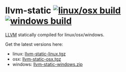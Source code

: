 # llvm-static [![linux/osx build](https://travis-ci.org/lkeegan/llvm-static.svg?branch=master)](https://travis-ci.org/lkeegan/llvm-static) [![windows build](https://ci.appveyor.com/api/projects/status/k5ypklw3iij2x085?svg=true)](https://ci.appveyor.com/project/lkeegan/llvm-static)

[LLVM](https://llvm.org/) statically compiled for linux/osx/windows.

Get the latest versions here:

  - linux: [llvm-static-linux.tgz](https://github.com/lkeegan/llvm-static/releases/latest/download/llvm-static-linux.tgz)
  - osx: [llvm-static-osx.tgz](https://github.com/lkeegan/llvm-static/releases/latest/download/llvm-static-osx.tgz)
  - windows: [llvm-static-windows.zip](https://github.com/lkeegan/llvm-static/releases/latest/download/llvm-static-windows.zip)
